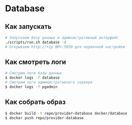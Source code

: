 # Database

## Как запускать
```sh
# Запускаем базу данных и административный интерфейс
./scripts/run.sh database -d
# Открываем http://<ip ВМ>:5050 для первичной настройки
```

## Как смотреть логи
```sh
# Смотрим логи базы данных
$ docker logs -f database
# Смотрим логи административного сервера
$ docker logs -f pgadmin
```

## Как собрать образ
```sh
$ docker build -t repo/provider-database docker/database
$ docker push repo/provider-database
```
